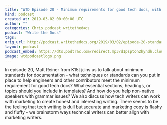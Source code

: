 ```yaml
---
title: "WTD Episode 20 - Minimum requirements for good tech docs, with Matt Reiner"
kind: podcast
created_at: 2019-03-02 00:00:00 UTC
author: ""
categories: Chris podcast writethedocs
podcast: "Write the Docs"
tags: 
orig_url: http://podcast.writethedocs.org/2019/03/02/episode-20-standards-for-docs-and-working-with-marketing/
layout: podcast
podcast_embed: https://dts.podtrac.com/redirect.mp3/d1pspton2hyndh.cloudfront.net/wtd_episode_20_documentation_standards.mp3
image: wtdpodcastlogo.png
---
```

In episode 20, Matt Reiner from K15t joins us to talk about minimum standards for documentation - what techniques or standards can you put in place to help engineers and other contributors meet the minimum requirement for good tech docs? What essential sections, headings, or topics should you include in templates? And how do you help non-native speakers with grammar issues? We also discuss how tech writers can work with marketing to create honest and interesting writing. There seems to be the feeling that tech writing is dull but accurate and marketing copy is flashy and fluffy - we brainstorm ways technical writers can better align with marketing writers.
